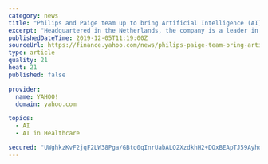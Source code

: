 ```yaml
---
category: news
title: "Philips and Paige team up to bring Artificial Intelligence (AI) to clinical pathology diagnostics"
excerpt: "Headquartered in the Netherlands, the company is a leader in diagnostic imaging, image-guided therapy ... up focused on building the best artificial intelligence in clinical medicine to transform ..."
publishedDateTime: 2019-12-05T11:19:00Z
sourceUrl: https://finance.yahoo.com/news/philips-paige-team-bring-artificial-090000355.html
type: article
quality: 21
heat: 21
published: false

provider:
  name: YAHOO!
  domain: yahoo.com

topics:
  - AI
  - AI in Healthcare

secured: "UWghkzKvF2jqF2LW38Pga/GBto0qInrUabALQ2XzdkhH2+DOxBEApTJ59Ayhoho75NsrspYvel5/AatAZNEGyLnM7GWyYCB9wlXve52k9iSGZROUJ2DVR0E6oynQ3bU6rQOyFaFHA33DkKqBcWAadQMU31x33poGBXGp8FSbkM6mDpl6I2OiC50dezYLAez/ENgrIIox62QzERgzOap5vlBT8sySQZIcjfyPI5CxlxHm1FovInKOiZPcWLc2gcz6+CXpQMoWJ+FLzExu9RXutA==;0NeosuAjYVT1gXD7Sdt0UA=="
---
```


